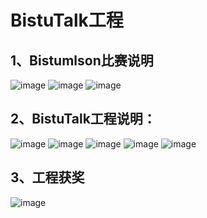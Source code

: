 BistuTalk工程
===========================
1、Bistumlson比赛说明
------------------------------

![image](https://wx2.sinaimg.cn/mw1024/007emmkUgy1gdvrp84ja4j30zf19udnn.jpg)
![image](https://wx4.sinaimg.cn/mw1024/007emmkUgy1gdvrp9kj6aj30zf19uaf4.jpg)
![image](https://wx4.sinaimg.cn/mw1024/007emmkUgy1gdvrp5iqfbj31120rsdja.jpg)









2、BistuTalk工程说明：
--------------------------------

![image](https://wx2.sinaimg.cn/mw1024/007emmkUgy1gdvrp2jrxij30k00zkgn5.jpg)
![image](https://wx1.sinaimg.cn/mw1024/007emmkUgy1gdvrp32canj30k00zkjsh.jpg)
![image](https://wx2.sinaimg.cn/mw1024/007emmkUgy1gdvrp3l090j30k00zktaf.jpg)
![image](https://wx3.sinaimg.cn/mw1024/007emmkUgy1gdvrp40npsj30k00zkt9e.jpg)
![image](https://wx4.sinaimg.cn/mw1024/007emmkUgy1gdvrpalhq1j30k00zkjsl.jpg)








3、工程获奖
--------------------------------


![image](https://wx1.sinaimg.cn/mw1024/007emmkUgy1gdvruukw6cj31400u00w2.jpg)
